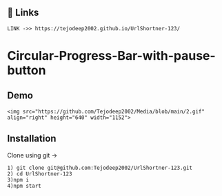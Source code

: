 
## 🔗 Links
    LINK ->> https://tejodeep2002.github.io/UrlShortner-123/


# Circular-Progress-Bar-with-pause-button




## Demo
    <img src="https://github.com/Tejodeep2002/Media/blob/main/2.gif" align="right" height="640" width="1152"> 

## Installation

Clone using git ->

    1) git clone git@github.com:Tejodeep2002/UrlShortner-123.git
    2) cd UrlShortner-123
    3)npm i
    4)npm start
